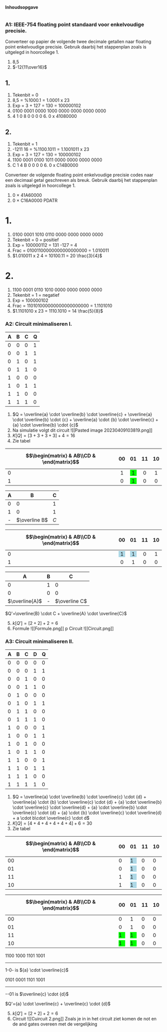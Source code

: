  **Inhoudsopgave**
```toc
```
### A1: IEEE-754 floating point standaard voor enkelvoudige precisie.
Converteer op papier de volgende twee decimale getallen naar floating point enkelvoudige precisie. Gebruik daarbij het stappenplan zoals is uitgelegd in hoorcollege 1.
1. 8,5
2. $-12{11\over16}$

## 1.
1. Tekenbit = 0 
2. 8,5 = %1000.1 = 1.0001 x 23 
3. Exp = 3 + 127 = 130 = 100000102 
4. 0100 0001 0000 1000 0000 0000 0000 0000
5. 4 1 0 8 0 0 0 0 6. 0 x 41080000


## 2.
1. Tekenbit = 1
2. -1211 16 = %1100.1011 = 1.1001011 x 23 
3. Exp = 3 = 127 = 130 = 100000102 
4. 1100 0001 0100 1011 0000 0000 0000 0000
5. C 1 4 B 0 0 0 0 6. 0 x C14B0000


Converteer de volgende floating point enkelvoudige precisie codes naar een decimaal getal geschreven als breuk. Gebruik daarbij het stappenplan zoals is uitgelegd in hoorcollege 1.
1. 0 × 41A60000
2. 0 × C16A0000 PDATR

# 1.
1. 0100 0001 1010 0110 0000 0000 0000 0000 
2. Tekenbit = 0 = positief 
3. Exp = 100000112 = 131 -127 = 4 
4. Frac = 01001100000000000000000 = 1.010011 
5. $1.010011 x 2 4 = 10100.11 = 20 \frac{3}{4}$
# 2.
1. 1100 0001 0110 1010 0000 0000 0000 0000 
2. Tekenbit = 1 = negatief 
3. Exp = 100000102 
4. Frac = 110101000000000000000000 = 1.1101010 
5. $1.1101010 x 23 = 1110.1010 = 14 \frac{5}{8}$

### A2: Circuit minimaliseren I. 

| A   | B   | C   | Q   |
| --- | --- | --- | --- |
| 0   | 0   | 0   | 1   |
| 0   | 0   | 1   | 1   |
| 0   | 1   | 0   | 1   |
| 0   | 1   | 1   | 0   |
| 1   | 0   | 0   | 0   |
| 1   | 0   | 1   | 1   |
| 1   | 1   | 0   | 0   |
| 1   | 1   | 1   | 0   |

1. $Q = \overline{a} \cdot \overline{b} \cdot \overline{c} + \overline{a} \cdot \overline{b} \cdot {c} + \overline{a} \cdot {b} \cdot \overline{c} + {a} \cdot \overline{b} \cdot {c}$ 
2. Na simulatie volgt dit circuit
   ![[Pasted image 20230409103819.png]]
3. $K[Q] = [3+3+3+3]+4=16$
4. Zie tabel 

| $$\begin{matrix} & AB\\CD & \end{matrix}$$ | 00  |                     01                     | 11  | 10  |
| ------------------------------------------ |:---:|:------------------------------------------:|:---:|:---:|
| 0                                          |  1  | <div style="background-color:lime">1</div> |  0  |  1  |
| 1                                          |  0  | <div style="background-color:lime">1</div> |  0  |  0  |

| A   | B             | C   |
| --- | ------------- | --- |
| 0   | 0             | 1   |
| 1   | 0             | 1   |
| -   | $\overline B$ | $C$ | 

| $$\begin{matrix} & AB\\CD & \end{matrix}$$ |                       00                        |                       01                        | 11  | 10  |
| ------------------------------------------ |:-----------------------------------------------:|:-----------------------------------------------:|:---:|:---:|
| 0                                          | <div style="background-color:lightblue">1</div> | <div style="background-color:lightblue">1</div> |  0  |  1  |
| 1                                          |                        0                        |                        1                        |  0  |  0  |

| A              | B   | C             |
| -------------- | --- | ------------- |
| 0              | 1   | 0             |
| 0              | 0   | 0             |
| $\overline{A}$ | -   | $\overline C$ | 


$Q'=\overline{B} \cdot C + \overline{A} \cdot \overline{C}$


5. $k[Q']=[2+2]+2=6$
6. Formule 
   ![[Formule.png]] p
   Circuit
   ![[Circuit.png]]

### A3: Circuit minimaliseren II.

| A   | B   | C   | D   | Q   |
| --- | --- | --- | --- | --- |
| 0   | 0   | 0   | 0   | 0   |
| 0   | 0   | 0   | 1   | 1   |
| 0   | 0   | 1   | 0   | 0   |
| 0   | 0   | 1   | 1   | 0   |
| 0   | 1   | 0   | 0   | 0   |
| 0   | 1   | 0   | 1   | 1   |
| 0   | 1   | 1   | 0   | 0   |
| 0   | 1   | 1   | 1   | 0   |
| 1   | 0   | 0   | 0   | 1   |
| 1   | 0   | 0   | 1   | 1   |
| 1   | 0   | 1   | 0   | 0   |
| 1   | 0   | 1   | 1   | 0   |
| 1   | 1   | 0   | 0   | 1   |
| 1   | 1   | 0   | 1   | 1   |
| 1   | 1   | 1   | 0   | 0   |
| 1   | 1   | 1   | 1   | 0   |

1. $Q = \overline{a} \cdot \overline{b} \cdot \overline{c} \cdot {d} + \overline{a} \cdot {b} \cdot \overline{c} \cdot {d} + {a} \cdot \overline{b} \cdot \overline{c} \cdot \overline{d} + {a} \cdot \overline{b} \cdot \overline{c} \cdot {d} + {a} \cdot {b} \cdot \overline{c} \cdot \overline{d} + a \cdot b\cdot \overline{c} \cdot d$ 
3. $K[Q] = [4+4+4+4+4+4]+6=30$
4. Zie tabel 

| $$\begin{matrix} & AB\\CD & \end{matrix}$$ | 00  | 01                                              | 11  | 10  |
| ------------------------------------------ | --- | ----------------------------------------------- | --- | --- |
| 00                                         | 0   | <div style="background-color:lightblue">1</div> | 0   | 0   |
| 01                                         | 0   | <div style="background-color:lightblue">1</div> | 0   | 0   |
| 11                                         | 1   | <div style="background-color:lightblue">1</div> | 0   | 0   |
| 10                                         | 1   | <div style="background-color:lightblue">1</div> | 0   | 0   |

| $$\begin{matrix} & AB\\CD & \end{matrix}$$ | 00                                         | 01                                         | 11  | 10  |
| ------------------------------------------ | ------------------------------------------ | ------------------------------------------ | --- | --- |
| 00                                         | 0                                          | 1                                          | 0   | 0   |
| 01                                         | 0                                          | 1                                          | 0   | 0   |
| 11                                         | <div style="background-color:lime">1</div> | <div style="background-color:lime">1</div> | 0   | 0   |
| 10                                         | <div style="background-color:lime">1</div> | <div style="background-color:lime">1</div> | 0   | 0   |


1100
1000
1101
1001

---
1-0- is ${a} \cdot \overline{c}$

0101
0001
1101
1001

---
--01 is $\overline{c} \cdot {d}$

$Q'={a} \cdot \overline{c} + \overline{c} \cdot {d}$

5. $k[Q']=[2+2]+2=6$
6. Circuit
   ![[Cuircuit 2.png]]
Zoals je in in het circuit ziet komen de not en de and gates overeen met de vergelijking
